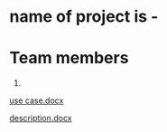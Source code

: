 # name of project is -
# Team members  
1)
[use case.docx](https://github.com/hebahawan/README-/files/8558189/use.case.docx)

[description.docx](https://github.com/hebahawan/README-/files/8558190/description.docx)
